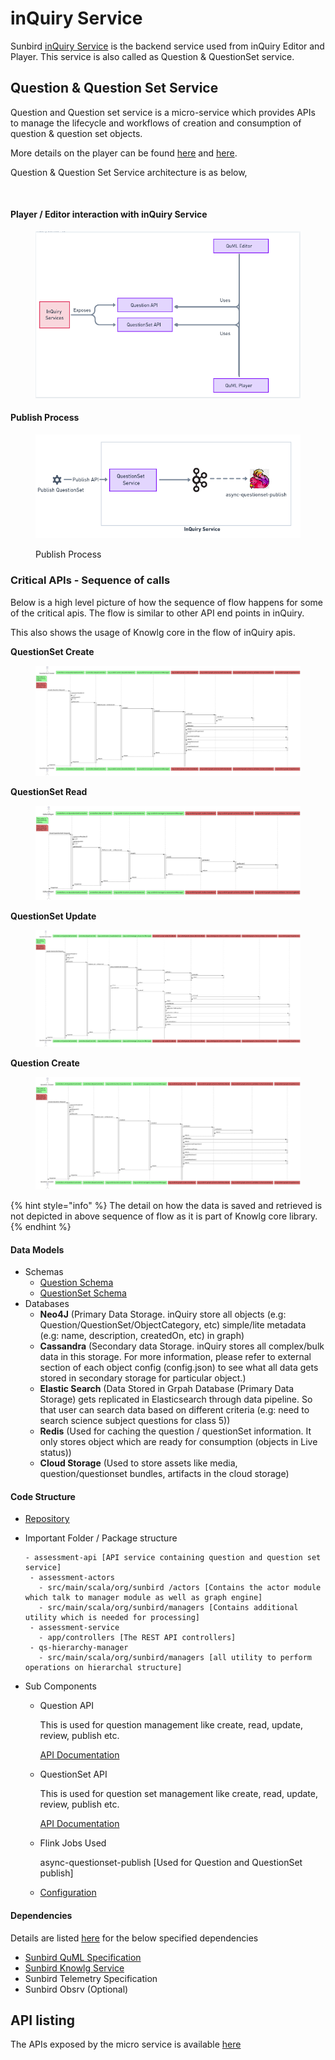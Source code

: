 # inQuiry Service

Sunbird [inQuiry Service](../../product-and-developer-guide/question-and-question-set-service/architecture.md) is the backend service used from inQuiry Editor and Player. This service is also called as Question & QuestionSet service.

## Question & Question Set Service

Question and Question set service is a micro-service which provides APIs to manage the lifecycle and workflows of creation and consumption of question & question set objects.

More details on the player can be found [here](../../capabilities-1.md#c-question-and-question-set-services) and [here](../../product-and-developer-guide/question-and-question-set-service/).

Question & Question Set Service architecture is as below,

<figure><img src="https://files.gitbook.com/v0/b/gitbook-x-prod.appspot.com/o/spaces%2FWu4HIWGkb7dD4y0Kup4W%2Fuploads%2FrA9rFcWflZ5JbOcENCbA%2FInQuiry%20Backend%20Architecture.png?alt=media&#x26;token=a12df702-71d5-4f03-b3e5-80880cf6de15" alt=""><figcaption></figcaption></figure>

#### Player / Editor interaction with inQuiry Service

<figure><img src="../../../.gitbook/assets/image (3).png" alt=""><figcaption></figcaption></figure>

#### Publish Process

<figure><img src="../../../.gitbook/assets/image (4) (2).png" alt=""><figcaption><p>Publish Process</p></figcaption></figure>

### Critical APIs - Sequence of calls

Below is a high level picture of how the sequence of flow happens for some of the critical apis. The flow is similar to other API end points in inQuiry.

This also shows the usage of Knowlg core in the flow of inQuiry apis.

**QuestionSet Create**

<figure><img src="../../../.gitbook/assets/questionset_create_sequence.png" alt=""><figcaption></figcaption></figure>

**QuestionSet Read**

<figure><img src="../../../.gitbook/assets/questionset_read_sequence (1).png" alt=""><figcaption></figcaption></figure>

**QuestionSet Update**

<figure><img src="../../../.gitbook/assets/questionset_update_sequence.png" alt=""><figcaption></figcaption></figure>

**Question Create**

<div data-full-width="false">

<figure><img src="../../../.gitbook/assets/question_create_sequence.png" alt=""><figcaption></figcaption></figure>

</div>

{% hint style="info" %}
The detail on how the data is saved and retrieved is not depicted in above sequence of flow as it is part of Knowlg core library.&#x20;
{% endhint %}

#### Data Models

* Schemas
  * [Question Schema](https://inquiry.sunbird.org/learn/product-and-developer-guide/question-and-question-set-service/schema/question-schema)
  * [QuestionSet Schema](https://inquiry.sunbird.org/learn/product-and-developer-guide/question-and-question-set-service/schema/questionset-schema)
* Databases
  * **Neo4J** (Primary Data Storage. inQuiry store all objects (e.g: Question/QuestionSet/ObjectCategory, etc) simple/lite metadata (e.g: name, description, createdOn, etc) in graph)
  * **Cassandra** (Secondary data Storage. inQuiry stores all complex/bulk data in this storage. For more information, please refer to external section of each object config (config.json) to see what all data gets stored in secondary storage for particular object.)
  * **Elastic Search** (Data Stored in Grpah Database (Primary Data Storage) gets replicated in Elasticsearch through data pipeline. So that user can search data based on different criteria (e.g: need to search science subject questions for class 5))
  * **Redis** (Used for caching the question / questionSet information. It only stores object which are ready for consumption (objects in Live status))
  * **Cloud Storage** (Used to store assets like media, question/questionset bundles, artifacts in the cloud storage)

#### Code Structure

* [Repository](../../product-and-developer-guide/question-and-question-set-service/source-code.md)
*   Important Folder / Package structure

    ```
    - assessment-api [API service containing question and question set service]
     - assessment-actors
       - src/main/scala/org/sunbird /actors [Contains the actor module which talk to manager module as well as graph engine]
       - src/main/scala/org/sunbird/managers [Contains additional utility which is needed for processing]
     - assessment-service
       - app/controllers [The REST API controllers]
     - qs-hierarchy-manager
       - src/main/scala/org/sunbird/managers [all utility to perform operations on hierarchal structure]
    ```
* Sub Components
  *   Question API

      This is used for question management like create, read, update, review, publish etc.

      [API Documentation](https://inquiry.sunbird.org/learn/product-and-developer-guide/question-and-question-set-service/apis/v1#question-management-apis)
  *   QuestionSet API

      This is used for question set management like create, read, update, review, publish etc.

      [API Documentation](https://inquiry.sunbird.org/learn/product-and-developer-guide/question-and-question-set-service/apis/v1#question-set-management-apis)
  *   Flink Jobs Used

      async-questionset-publish \[Used for Question and QuestionSet publish]
  * [Configuration](../../product-and-developer-guide/question-and-question-set-service/configuration.md)

#### Dependencies

Details are listed [here](https://inquiry.sunbird.org/use/learn-more/dependencies) for the below specified dependencies

* [Sunbird QuML Specification](https://quml.sunbird.org/)
* [Sunbird Knowlg Service](https://knowlg.sunbird.org/)
* Sunbird Telemetry Specification
* Sunbird Obsrv (Optional)

## API listing

The APIs exposed by the micro service is available [here](../../product-and-developer-guide/question-and-question-set-service/apis/)
